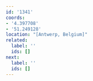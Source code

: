 ```yaml
---
id: '1341'
coords:
- '4.397708'
- '51.249128'
location: "[Antwerp, Belgium]"
related:
  label: ''
  ids: []
next:
  label: ''
  ids: []
---
```


